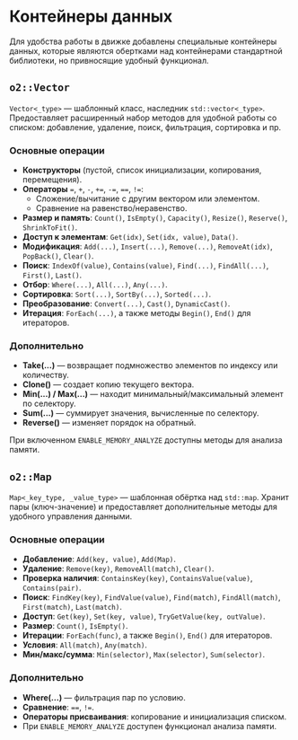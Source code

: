 # Контейнеры данных
Для удобства работы в движке добавлены специальные контейнеры данных, которые являются обертками над контейнерами стандартной библиотеки, но привносящие удобный функционал.

## `o2::Vector`
`Vector<_type>` — шаблонный класс, наследник `std::vector<_type>`. Предоставляет расширенный набор методов для удобной работы со списком: добавление, удаление, поиск, фильтрация, сортировка и пр.

### Основные операции
- **Конструкторы** (пустой, список инициализации, копирования, перемещения).
- **Операторы** `=`, `+`, `-`, `+=`, `-=`, `==`, `!=`:
  - Сложение/вычитание с другим вектором или элементом.
  - Сравнение на равенство/неравенство.
- **Размер и память**: `Count()`, `IsEmpty()`, `Capacity()`, `Resize()`, `Reserve()`, `ShrinkToFit()`.
- **Доступ к элементам**: `Get(idx)`, `Set(idx, value)`, `Data()`.
- **Модификация**: `Add(...)`, `Insert(...)`, `Remove(...)`, `RemoveAt(idx)`, `PopBack()`, `Clear()`.
- **Поиск**: `IndexOf(value)`, `Contains(value)`, `Find(...)`, `FindAll(...)`, `First()`, `Last()`.
- **Отбор**: `Where(...)`, `All(...)`, `Any(...)`.
- **Сортировка**: `Sort(...)`, `SortBy(...)`, `Sorted(...)`.
- **Преобразование**: `Convert(...)`, `Cast()`, `DynamicCast()`.
- **Итерация**: `ForEach(...)`, а также методы `Begin()`, `End()` для итераторов.

### Дополнительно
- **Take(...)** — возвращает подмножество элементов по индексу или количеству.
- **Clone()** — создает копию текущего вектора.
- **Min(...) / Max(...)** — находит минимальный/максимальный элемент по селектору.
- **Sum(...)** — суммирует значения, вычисленные по селектору.
- **Reverse()** — изменяет порядок на обратный.

При включенном `ENABLE_MEMORY_ANALYZE` доступны методы для анализа памяти.

## `o2::Map`
`Map<_key_type, _value_type>` — шаблонная обёртка над `std::map`. Хранит пары (ключ-значение) и предоставляет дополнительные методы для удобного управления данными.

### Основные операции
- **Добавление**: `Add(key, value)`, `Add(Map)`.
- **Удаление**: `Remove(key)`, `RemoveAll(match)`, `Clear()`.
- **Проверка наличия**: `ContainsKey(key)`, `ContainsValue(value)`, `Contains(pair)`.
- **Поиск**: `FindKey(key)`, `FindValue(value)`, `Find(match)`, `FindAll(match)`, `First(match)`, `Last(match)`.
- **Доступ**: `Get(key)`, `Set(key, value)`, `TryGetValue(key, outValue)`.
- **Размер**: `Count()`, `IsEmpty()`.
- **Итерации**: `ForEach(func)`, а также `Begin()`, `End()` для итераторов.
- **Условия**: `All(match)`, `Any(match)`.
- **Мин/макс/сумма**: `Min(selector)`, `Max(selector)`, `Sum(selector)`.

### Дополнительно
- **Where(...)** — фильтрация пар по условию.
- **Сравнение**: `==`, `!=`.
- **Операторы присваивания**: копирование и инициализация списком.
- При `ENABLE_MEMORY_ANALYZE` доступен функционал анализа памяти.

